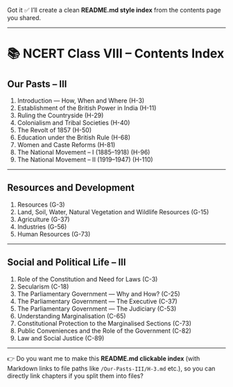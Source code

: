 Got it ✅
I’ll create a clean **README.md style index** from the contents page you shared.

---

# 📚 NCERT Class VIII – Contents Index

## **Our Pasts – III**

1. Introduction — How, When and Where (H-3)
2. Establishment of the British Power in India (H-11)
3. Ruling the Countryside (H-29)
4. Colonialism and Tribal Societies (H-40)
5. The Revolt of 1857 (H-50)
6. Education under the British Rule (H-68)
7. Women and Caste Reforms (H-81)
8. The National Movement – I (1885–1918) (H-96)
9. The National Movement – II (1919–1947) (H-110)

---

## **Resources and Development**

1. Resources (G-3)
2. Land, Soil, Water, Natural Vegetation and Wildlife Resources (G-15)
3. Agriculture (G-37)
4. Industries (G-56)
5. Human Resources (G-73)

---

## **Social and Political Life – III**

1. Role of the Constitution and Need for Laws (C-3)
2. Secularism (C-18)
3. The Parliamentary Government — Why and How? (C-25)
4. The Parliamentary Government — The Executive (C-37)
5. The Parliamentary Government — The Judiciary (C-53)
6. Understanding Marginalisation (C-65)
7. Constitutional Protection to the Marginalised Sections (C-73)
8. Public Conveniences and the Role of the Government (C-82)
9. Law and Social Justice (C-89)

---

👉 Do you want me to make this **README.md clickable index** (with Markdown links to file paths like `/Our-Pasts-III/H-3.md` etc.), so you can directly link chapters if you split them into files?
